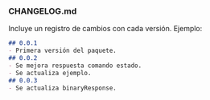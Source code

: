 ### **CHANGELOG.md**
Incluye un registro de cambios con cada versión. Ejemplo:

```md
## 0.0.1
- Primera versión del paquete.
## 0.0.2
- Se mejora respuesta comando estado.
- Se actualiza ejemplo.
## 0.0.3
- Se actualiza binaryResponse.